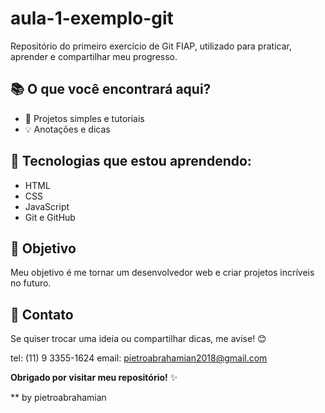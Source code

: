 # aula-1-exemplo-git
Repositório do primeiro exercício de Git FIAP, utilizado para praticar, aprender e compartilhar meu progresso.

## 📚 O que você encontrará aqui?
 
- 📝 Projetos simples e tutoriais
- 💡 Anotações e dicas

## 🌱 Tecnologias que estou aprendendo:

- HTML
- CSS
- JavaScript
- Git e GitHub

## 🎯 Objetivo
 
Meu objetivo é me tornar um desenvolvedor web e criar projetos incríveis no futuro.

## 💬 Contato
 
Se quiser trocar uma ideia ou compartilhar dicas, me avise! 😊
 
tel: (11) 9 3355-1624
email: pietroabrahamian2018@gmail.com
 
**Obrigado por visitar meu repositório!** ✨
 

 ** by pietroabrahamian